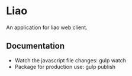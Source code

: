 # Liao
An application for liao web client.

## Documentation
* Watch the javascript file changes: gulp watch
* Package for production use: gulp publish
